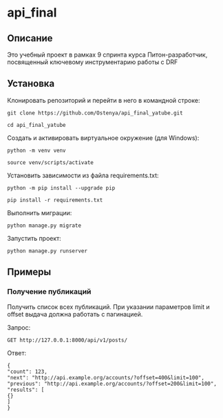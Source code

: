 # api_final

## Описание
Это учебный проект в рамках 9 спринта курса Питон-разработчик, посвященный ключевому инструментарию работы с DRF

## Установка
Клонировать репозиторий и перейти в него в командной строке:

```
git clone https://github.com/Ostenya/api_final_yatube.git
```

```
cd api_final_yatube
```

Cоздать и активировать виртуальное окружение (для Windows):

```
python -m venv venv
```

```
source venv/scripts/activate
```

Установить зависимости из файла requirements.txt:

```
python -m pip install --upgrade pip
```

```
pip install -r requirements.txt
```

Выполнить миграции:

```
python manage.py migrate
```

Запустить проект:

```
python manage.py runserver
```

## Примеры

### Получение публикаций
Получить список всех публикаций. При указании параметров limit и offset выдача должна работать с пагинацией.

Запрос:
```
GET http://127.0.0.1:8000/api/v1/posts/
```

Ответ:
```
{
"count": 123,
"next": "http://api.example.org/accounts/?offset=400&limit=100",
"previous": "http://api.example.org/accounts/?offset=200&limit=100",
"results": [
{}
]
}
```
